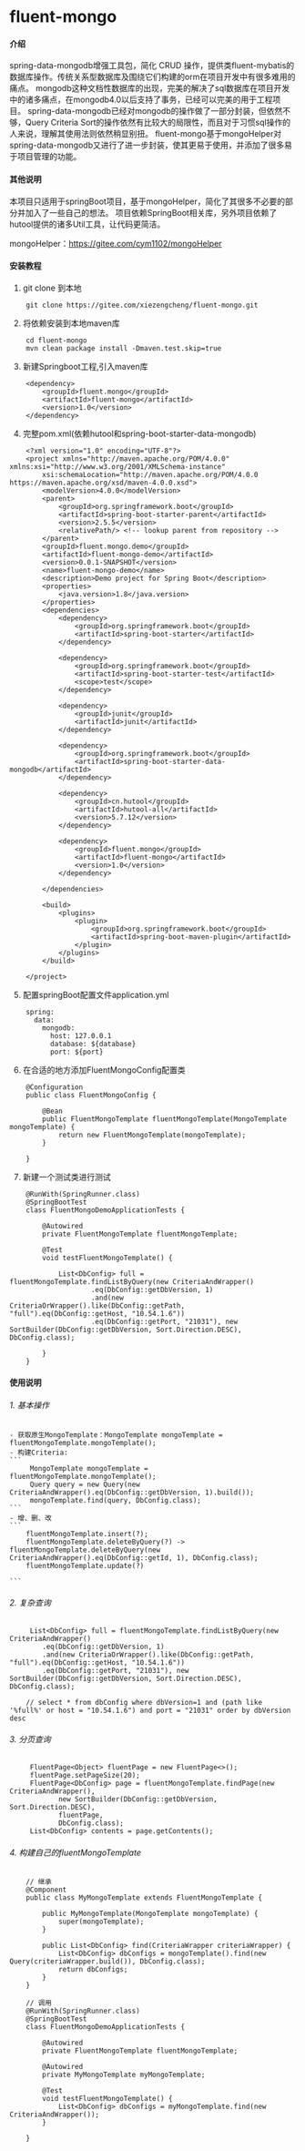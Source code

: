 # fluent-mongo

#### 介绍
spring-data-mongodb增强工具包，简化 CRUD 操作，提供类fluent-mybatis的数据库操作。传统关系型数据库及围绕它们构建的orm在项目开发中有很多难用的痛点。
mongodb这种文档性数据库的出现，完美的解决了sql数据库在项目开发中的诸多痛点，在mongodb4.0以后支持了事务，已经可以完美的用于工程项目。
spring-data-mongodb已经对mongodb的操作做了一部分封装，但依然不够，Query Criteria Sort的操作依然有比较大的局限性，而且对于习惯sql操作的人来说，理解其使用法则依然稍显别扭。
fluent-mongo基于mongoHelper对spring-data-mongodb又进行了进一步封装，使其更易于使用，并添加了很多易于项目管理的功能。

#### 其他说明
本项目只适用于springBoot项目，基于mongoHelper，简化了其很多不必要的部分并加入了一些自己的想法。
项目依赖SpringBoot相关库，另外项目依赖了hutool提供的诸多Util工具，让代码更简洁。

mongoHelper：https://gitee.com/cym1102/mongoHelper

#### 安装教程

1.  git clone 到本地

```
    git clone https://gitee.com/xiezengcheng/fluent-mongo.git
```

2.  将依赖安装到本地maven库

```
    cd fluent-mongo
    mvn clean package install -Dmaven.test.skip=true
```


3.  新建Springboot工程,引入maven库

```
    <dependency>
	    <groupId>fluent.mongo</groupId>
		<artifactId>fluent-mongo</artifactId>
		<version>1.0</version>
	</dependency>

```

4.  完整pom.xml(依赖hutool和spring-boot-starter-data-mongodb)
```
    <?xml version="1.0" encoding="UTF-8"?>
    <project xmlns="http://maven.apache.org/POM/4.0.0" xmlns:xsi="http://www.w3.org/2001/XMLSchema-instance"
    	xsi:schemaLocation="http://maven.apache.org/POM/4.0.0 https://maven.apache.org/xsd/maven-4.0.0.xsd">
    	<modelVersion>4.0.0</modelVersion>
    	<parent>
    		<groupId>org.springframework.boot</groupId>
    		<artifactId>spring-boot-starter-parent</artifactId>
    		<version>2.5.5</version>
    		<relativePath/> <!-- lookup parent from repository -->
    	</parent>
    	<groupId>fluent.mongo.demo</groupId>
    	<artifactId>fluent-mongo-demo</artifactId>
    	<version>0.0.1-SNAPSHOT</version>
    	<name>fluent-mongo-demo</name>
    	<description>Demo project for Spring Boot</description>
    	<properties>
    		<java.version>1.8</java.version>
    	</properties>
    	<dependencies>
    		<dependency>
    			<groupId>org.springframework.boot</groupId>
    			<artifactId>spring-boot-starter</artifactId>
    		</dependency>
    
    		<dependency>
    			<groupId>org.springframework.boot</groupId>
    			<artifactId>spring-boot-starter-test</artifactId>
    			<scope>test</scope>
    		</dependency>
    
    		<dependency>
    			<groupId>junit</groupId>
    			<artifactId>junit</artifactId>
    		</dependency>
    
    		<dependency>
    			<groupId>org.springframework.boot</groupId>
    			<artifactId>spring-boot-starter-data-mongodb</artifactId>
    		</dependency>
    
    		<dependency>
    			<groupId>cn.hutool</groupId>
    			<artifactId>hutool-all</artifactId>
    			<version>5.7.12</version>
    		</dependency>
    
    		<dependency>
    			<groupId>fluent.mongo</groupId>
    			<artifactId>fluent-mongo</artifactId>
    			<version>1.0</version>
    		</dependency>
    
    	</dependencies>
    
    	<build>
    		<plugins>
    			<plugin>
    				<groupId>org.springframework.boot</groupId>
    				<artifactId>spring-boot-maven-plugin</artifactId>
    			</plugin>
    		</plugins>
    	</build>
   
    </project>

```

5.  配置springBoot配置文件application.yml

```
    spring:
      data:
        mongodb:
          host: 127.0.0.1
          database: ${database}
          port: ${port}
```

6.  在合适的地方添加FluentMongoConfig配置类

```
    @Configuration
    public class FluentMongoConfig {
    
        @Bean
        public FluentMongoTemplate fluentMongoTemplate(MongoTemplate mongoTemplate) {
            return new FluentMongoTemplate(mongoTemplate);
        }
    
    }

```

7.  新建一个测试类进行测试
```
    @RunWith(SpringRunner.class)
    @SpringBootTest
    class FluentMongoDemoApplicationTests {
    
    	@Autowired
    	private FluentMongoTemplate fluentMongoTemplate;
    
    	@Test
    	void testFluentMongoTemplate() {
    
    		List<DbConfig> full = fluentMongoTemplate.findListByQuery(new CriteriaAndWrapper()
    				.eq(DbConfig::getDbVersion, 1)
    				.and(new CriteriaOrWrapper().like(DbConfig::getPath, "full").eq(DbConfig::getHost, "10.54.1.6"))
    				.eq(DbConfig::getPort, "21031"), new SortBuilder(DbConfig::getDbVersion, Sort.Direction.DESC), DbConfig.class);
    
    	}
    }
```


#### 使用说明
###### 1.  基本操作
    - 获取原生MongoTemplate：MongoTemplate mongoTemplate = fluentMongoTemplate.mongoTemplate();
    - 构建Criteria:
    ```
         MongoTemplate mongoTemplate = fluentMongoTemplate.mongoTemplate();
         Query query = new Query(new CriteriaAndWrapper().eq(DbConfig::getDbVersion, 1).build());
         mongoTemplate.find(query, DbConfig.class);
    ```
    - 增、删、改
    ```
        fluentMongoTemplate.insert(?);
        fluentMongoTemplate.deleteByQuery(?) -> fluentMongoTemplate.deleteByQuery(new CriteriaAndWrapper().eq(DbConfig::getId, 1), DbConfig.class);
        fluentMongoTemplate.update(?)
        
    ```
###### 2.   复杂查询

```
     List<DbConfig> full = fluentMongoTemplate.findListByQuery(new CriteriaAndWrapper()
        .eq(DbConfig::getDbVersion, 1)
        .and(new CriteriaOrWrapper().like(DbConfig::getPath, "full").eq(DbConfig::getHost, "10.54.1.6"))
        .eq(DbConfig::getPort, "21031"), new SortBuilder(DbConfig::getDbVersion, Sort.Direction.DESC), DbConfig.class);

    // select * from dbConfig where dbVersion=1 and (path like '%full%' or host = "10.54.1.6") and port = "21031" order by dbVersion desc
```   
###### 3.   分页查询

```
     FluentPage<Object> fluentPage = new FluentPage<>();
     fluentPage.setPageSize(20);
     FluentPage<DbConfig> page = fluentMongoTemplate.findPage(new CriteriaAndWrapper(),
     		new SortBuilder(DbConfig::getDbVersion, Sort.Direction.DESC),
     		fluentPage,
     		DbConfig.class);
     List<DbConfig> contents = page.getContents();
```   
###### 4.   构建自己的fluentMongoTemplate
```
    // 继承
    @Component
    public class MyMongoTemplate extends FluentMongoTemplate {
    
        public MyMongoTemplate(MongoTemplate mongoTemplate) {
            super(mongoTemplate);
        }
    
        public List<DbConfig> find(CriteriaWrapper criteriaWrapper) {
            List<DbConfig> dbConfigs = mongoTemplate().find(new Query(criteriaWrapper.build()), DbConfig.class);
            return dbConfigs;
        }
    }

    // 调用   
    @RunWith(SpringRunner.class)
    @SpringBootTest
    class FluentMongoDemoApplicationTests {
    
    	@Autowired
    	private FluentMongoTemplate fluentMongoTemplate;
    
    	@Autowired
    	private MyMongoTemplate myMongoTemplate;
    
    	@Test
    	void testFluentMongoTemplate() {
    		List<DbConfig> dbConfigs = myMongoTemplate.find(new CriteriaAndWrapper());
    	}
    
    }
```
